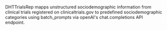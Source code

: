DHTTrialsRep mapps unstructured sociodemographic information from clinical trials registered on clinicaltrials.gov to predefined sociodemographic categories using batch_prompts via openAI's chat.completions API endpoint.
